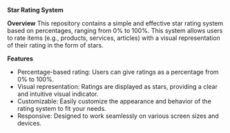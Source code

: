 **Star Rating System**

**Overview**
This repository contains a simple and effective star rating system based on percentages, ranging from 0% to 100%. This system allows users to rate items (e.g., products, services, articles) with a visual representation of their rating in the form of stars.

**Features**
- Percentage-based rating: Users can give ratings as a percentage from 0% to 100%.
- Visual representation: Ratings are displayed as stars, providing a clear and intuitive visual indicator.
- Customizable: Easily customize the appearance and behavior of the rating system to fit your needs.
- Responsive: Designed to work seamlessly on various screen sizes and devices.
